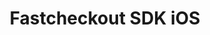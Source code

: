 ---
title : "Fastcheckout SDK iOS"
meta_title: "Fastcheckout SDK iOS configuration manual - MultiSafepay Documentation Center"
meta_description: "MultiSafepay SDK for iOS. Easily integrate MultiSafepay payment solutions into your iOS platform with the free SDK"
github_url : "https://github.com/MultiSafepay/fastcheckout-ios-sdk"
logo: "/logo/Integrations/Fastcheckout_iOS.svg"
weight: 20
title_short: "Fastcheckout SDK iOS"
layout: 'single'
manual: "."
description_short: "The iOS version of our Fastcheckout SDK a library to integrate into a application to provide a connection to MultiSafepay services."

description: "The Fastcheckout SDK is a library to integrate into your native Android, iOS and/or React Native application providing connection to MultiSafepay services. The Fastcheckout SDK adds a smooth, fast and native checkout experience to your mobile app, and by storing and reusing data it is the fastest checkout process available for shopping apps)."
---